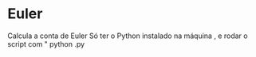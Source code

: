 Euler
=====
Calcula a conta de Euler
Só ter o Python instalado na máquina , e rodar o script com " python <Nome>.py
